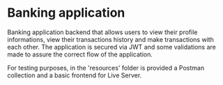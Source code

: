 # Banking application

Banking application backend that allows users to view their profile informations,
view their transactions history and make transactions with each other.
The application is secured via JWT and some validations are made to assure the
correct flow of the application.

For testing purposes, in the 'resources' folder is provided a Postman collection
and a basic frontend for Live Server.
